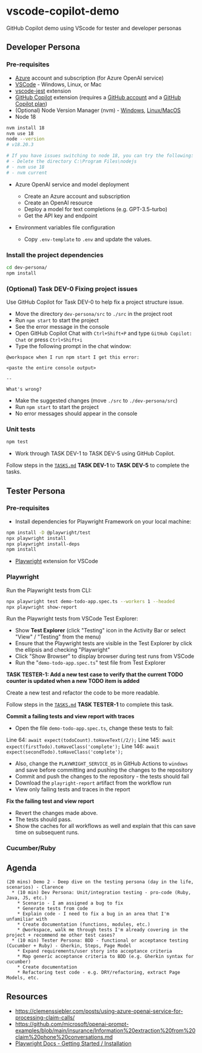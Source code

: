 # vscode-copilot-demo

GitHub Copilot demo using VScode for tester and developer personas

## Developer Persona

### Pre-requisites

* [Azure](https://azure.microsoft.com/) account and subscription (for Azure OpenAI service)
* [VSCode](https://code.visualstudio.com/) - Windows, Linux, or Mac
* [vscode-jest](https://marketplace.visualstudio.com/items?itemName=Orta.vscode-jest) extension
* [GitHub Copilot](https://marketplace.visualstudio.com/items?itemName=GitHub.copilot) extension (requires a [GitHub account](https://github.com/) and a [GitHub Copilot plan](https://github.com/features/copilot))
* (Optional) Node Version Manager (nvm) - [Windows](https://github.com/coreybutler/nvm-windows), [Linux/MacOS](https://github.com/nvm-sh/nvm)
* Node 18

```sh
nvm install 18
nvm use 18
node --version
# v18.20.3

# If you have issues switching to node 18, you can try the following:
# - Delete the directory C:\Program Files\nodejs
# - nvm use 18
# - nvm current
```

* Azure OpenAI service and model deployment

  - Create an Azure account and subscription
  - Create an OpenAI resource
  - Deploy a model for text completions (e.g. GPT-3.5-turbo)
  - Get the API key and endpoint

* Environment variables file configuration

  - Copy `.env-template` to `.env` and update the values.

### Install the project dependencies

```sh
cd dev-persona/ 
npm install
```

### (Optional) Task DEV-0 Fixing project issues

Use GitHub Copilot for Task DEV-0 to help fix a project structure issue.

* Move the directory `dev-persona/src` to `./src` in the project root
* Run `npm start` to start the project
* See the error message in the console
* Open GitHub Copilot Chat with `Ctrl+Shift+P` and type `GitHub Copilot: Chat` or press `Ctrl+Shift+i`
* Type the following prompt in the chat window:

```
@workspace when I run npm start I get this error:

<paste the entire console output>

--

What's wrong?
```

* Make the suggested changes (move `./src` to `./dev-persona/src`)
* Run `npm start` to start the project
* No error messages should appear in the console

### Unit tests

```sh
npm test
```

* Work through TASK DEV-1 to TASK DEV-5 using GitHub Copilot.

Follow steps in the [`TASKS.md`](./TASKS.md) **TASK DEV-1** to **TASK DEV-5** to complete the tasks.

## Tester Persona

### Pre-requisites

* Install dependencies for Playwright Framework on your local machine:

```sh
npm install -D @playwright/test
npx playwright install
npx playwright install-deps
npm install
```

* [Playwright](https://marketplace.visualstudio.com/items?itemName=ms-playwright.playwright) extension for VSCode

### Playwright

Run the Playwright tests from CLI:

```sh
npx playwright test demo-todo-app.spec.ts --workers 1 --headed
npx playwright show-report
```

Run the Playwright tests from VSCode Test Explorer:

* Show **Test Explorer** (click "Testing" icon in the Activity Bar or select "View" / "Testing" from the menu)
* Ensure that the Playwright tests are visible in the Test Explorer by click the ellipsis and checking "Playwright"
* Click "Show Browser" to display browser during test runs from VSCode
* Run the "`demo-todo-app.spec.ts`" test file from Test Explorer

**TASK TESTER-1: Add a new test case to verify that the current TODO counter is updated when a new TODO item is added**

Create a new test and refactor the code to be more readable.

Follow steps in the [`TASKS.md`](./TASKS.md) **TASK TESTER-1**  to complete this task.

**Commit a failing tests and view report with traces**

* Open the file `demo-todo-app.spec.ts`, change these tests to fail:

Line 64: `await expect(todoCount).toHaveText(/2/);`
Line 145: `await expect(firstTodo).toHaveClass('complete');`
Line 146: `await expect(secondTodo).toHaveClass('complete');`

* Also, change the `PLAYWRIGHT_SERVICE_OS` in GitHub Actions to `windows` and save before committing and pushing the changes to the repository
* Commit and push the changes to the repository - the tests should fail
* Download the `playright-report` artifact from the workflow run
* View only failing tests and traces in the report

**Fix the failing test and view report**

* Revert the changes made above.
* The tests should pass.
* Show the caches for all workflows as well and explain that this can save time on subsequent runs.

### Cucumber/Ruby

## Agenda

```
(20 mins) Demo 2 - Deep dive on the testing persona (day in the life, scenarios) - Clarence
  * (10 min) Dev Persona: Unit/integration testing - pro-code (Ruby, Java, JS, etc.)
    * Scenario - I am assigned a bug to fix
    * Generate tests from code
    * Explain code - I need to fix a bug in an area that I'm unfamiliar with
    * Create documentation (functions, modules, etc.)
    * @workspace, walk me through tests I'm already covering in the project + recommend me other test cases?
  * (10 min) Tester Persona: BDD - functional or acceptance testing (Cucumber + Ruby) - Gherkin, Steps, Page Model
    * Expand requirements/user story into acceptance criteria
    * Map generic acceptance criteria to BDD (e.g. Gherkin syntax for cucumber)
    * Create documentation
    * Refactoring test code - e.g. DRY/refactoring, extract Page Models, etc.
```

## Resources

* https://clemenssiebler.com/posts/using-azure-openai-service-for-processing-claim-calls/
* https://github.com/microsoft/openai-prompt-examples/blob/main/insurance/Information%20extraction%20from%20claim%20phone%20conversations.md
* [Playwright Docs - Getting Started / Installation](https://playwright.dev/docs/intro)
